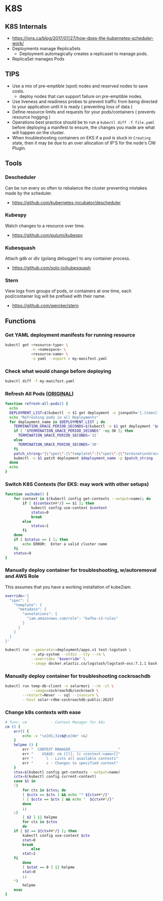 # K8S

## K8S Internals

- https://jvns.ca/blog/2017/07/27/how-does-the-kubernetes-scheduler-work/
- Deployments manage ReplicaSets
	- Deployment automagically creates a replicaset to manage pods.
- ReplicaSet manages Pods

## TIPS

- Use a mix of pre-emptible (spot) nodes and reserved nodes to save costs.
	- deploy nodes that can support failure on pre-emptible nodes.
- Use liveness and readiness probes to prevent traffic from being directed to your application until it is ready ( preventing loss of data )
- Define resource limits and requests for your pods/containers ( prevents resource hogging )
- Operations best practice should be to run a `kubectl diff -f file.yaml` before deploying a manifest to ensure, the changes you made are what will happen on the cluster.
- When troubleshooting containers on EKS if a pod is stuck in `Creating` state, then it may be due to an over allocation of IP'S for the node's CNI Plugin.

## Tools

### Descheduler

Can be run every so often to rebalance the cluster preventing mistakes made by the scheduler.
- https://github.com/kubernetes-incubator/descheduler

### Kubespy

Watch changes to a resource over time.
- https://github.com/pulumi/kubespy

### Kubesquash

Attach gdb or dlv (golang debugger) to any container process.
- https://github.com/solo-io/kubesquash

### Stern

View logs from groups of pods, or containers at one time, each pod/container log will be prefixed with their name.
- https://github.com/wercker/stern

## Functions

### Get YAML deployment manifests for running resource

```bash
kubectl get <resource-type> \
            -n <namespace> \
            <resource-name> \
            -o yaml --export > my-manifest.yaml
```

### Check what would change before deploying

```bash
kubectl diff -f my-manifest.yaml
```

### Refresh All Pods ([ORIGINAL](https://gist.github.com/jmound/ff6fa539385d1a057c82fa9fa739492e))
```bash
function refresh-all-pods() {
  echo
  DEPLOYMENT_LIST=$(kubectl -n $1 get deployment -o jsonpath='{.items[*].metadata.name}')
  echo "Refreshing pods in all Deployments"
  for deployment_name in $DEPLOYMENT_LIST ; do
    TERMINATION_GRACE_PERIOD_SECONDS=$(kubectl -n $1 get deployment "$deployment_name" -o jsonpath='{.spec.template.spec.terminationGracePeriodSeconds}')
    if [ "$TERMINATION_GRACE_PERIOD_SECONDS" -eq 30 ]; then
      TERMINATION_GRACE_PERIOD_SECONDS='31'
    else
      TERMINATION_GRACE_PERIOD_SECONDS='30'
    fi
    patch_string="{\"spec\":{\"template\":{\"spec\":{\"terminationGracePeriodSeconds\":$TERMINATION_GRACE_PERIOD_SECONDS}}}}"
    kubectl -n $1 patch deployment $deployment_name -p $patch_string
  done
  echo
}
```

### Switch K8S Contexts (for EKS: may work with other setups)
```bash
function swikube() {
    for context in $(kubectl config get-contexts --output=name); do 
        if [ ${context##*/} == $1 ]; then
            kubectl config use-context $context
            status=0
            break
        else
            status=1
        fi
    done
    if [ $status == 1 ]; then
        echo ERROR:  Enter a valid cluster name
    fi
    status=0
}
```
### Manually deploy container for troubleshooting, w/autoremoval and AWS Role

This assumes that you have a working installation of kube2iam.

```bash
override='{
  "spec": {
    "template": {
      "metadata": {
        "annotations": {
          "iam.amazonaws.com/role": "kafka-s3-rules"
        }
      }
    }
  }
}'

kubectl run --generator=deployment/apps.v1 test-logstash \
            -n atp-system --stdin --tty --rm \
            --overrides "$override" \
            --image docker.elastic.co/logstash/logstash-oss:7.1.1 bash
```

### Manually deploy container for troubleshooting cockroachdb

```bash
kubectl run temp-db-client -n solarmori --rm -it \
            --image=cockroachdb/cockroach \
	    --restart=Never -- sql --insecure \
	    --host solar-rdbm-cockroachdb-public:26257
```

<!--stackedit_data:
eyJoaXN0b3J5IjpbLTEyOTAwMDU2NTYsOTYyOTY0MjAyLDE4OT
I0MzMxMzAsLTExODIzNzk3ODJdfQ==
-->

### Change k8s contexts with ease

```bash
# func: cm           - Context Manager for k8s
cm () {
    err() {
        echo -e "\e[01;31m$@\e[0m" >&2
    }
    helpme () {
        err "  CONTEXT MANAGER______________________"
        err "    USAGE: cm [[l], [c <context-name>]]"
        err "      l - Lists all available contexts"
        err "      c - Changes to specified context"
    }
    ctxs=$(kubectl config get-contexts --output=name)
    cctx=$(kubectl config current-context)
    case $1 in
    l)
        for ctx in $ctxs; do
        [ $cctx == $ctx ] && echo "* ${ctx##*/}"
        ! [ $cctx == $ctx ] && echo "  ${ctx##*/}"
        done
        ;;
    c)
        [ $2 ] || helpme
        for ctx in $ctxs
        do
    if [ $2 == ${ctx##*/} ]; then
        kubectl config use-context $ctx
        stat=0
        break
            else
        stat=1
    fi
        done
        [ $stat == 0 ] || helpme
        stat=0
        ;;
    *)
        helpme
    esac
}
```
